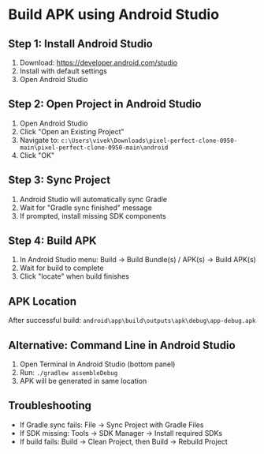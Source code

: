 # Build APK using Android Studio

## Step 1: Install Android Studio
1. Download: https://developer.android.com/studio
2. Install with default settings
3. Open Android Studio

## Step 2: Open Project in Android Studio
1. Open Android Studio
2. Click "Open an Existing Project"
3. Navigate to: `c:\Users\vivek\Downloads\pixel-perfect-clone-0950-main\pixel-perfect-clone-0950-main\android`
4. Click "OK"

## Step 3: Sync Project
1. Android Studio will automatically sync Gradle
2. Wait for "Gradle sync finished" message
3. If prompted, install missing SDK components

## Step 4: Build APK
1. In Android Studio menu: Build → Build Bundle(s) / APK(s) → Build APK(s)
2. Wait for build to complete
3. Click "locate" when build finishes

## APK Location
After successful build:
`android\app\build\outputs\apk\debug\app-debug.apk`

## Alternative: Command Line in Android Studio
1. Open Terminal in Android Studio (bottom panel)
2. Run: `./gradlew assembleDebug`
3. APK will be generated in same location

## Troubleshooting
- If Gradle sync fails: File → Sync Project with Gradle Files
- If SDK missing: Tools → SDK Manager → Install required SDKs
- If build fails: Build → Clean Project, then Build → Rebuild Project